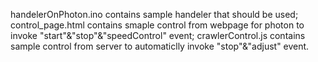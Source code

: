 handelerOnPhoton.ino contains sample handeler that should be used;
control_page.html contains smaple control from webpage for photon to invoke "start"&"stop"&"speedControl" event;
crawlerControl.js contains sample control from server to automaticlly invoke "stop"&"adjust" event.
